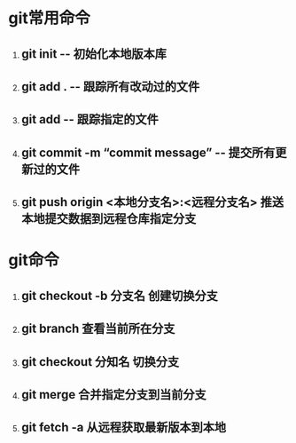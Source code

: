 # git常用命令

 1. ## git init -- 初始化本地版本库

 2. ## git add . -- 跟踪所有改动过的文件

 3. ## git add <file>  -- 跟踪指定的文件

 4. ## git commit -m “commit message” -- 提交所有更新过的文件

 5. ## git push origin <本地分支名>:<远程分支名>  推送本地提交数据到远程仓库指定分支

# git命令

1. ## git checkout -b 分支名    创建切换分支

2. ## git branch   查看当前所在分支

3. ## git checkout 分知名   切换分支

4. ## git merge <branch>   合并指定分支到当前分支

5. ## git fetch -a 从远程获取最新版本到本地

## 








